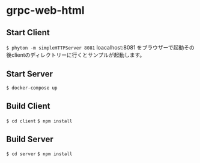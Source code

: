 # grpc-web-html
## Start Client
`$ phyton -m simpleHTTPServer 8081`
loacalhost:8081 をブラウザーで起動その後clientのディレクトリーに行くとサンプルが起動します。
## Start Server
`$ docker-compose up`
## Build Client
`$ cd client`
`$ npm install`
## Build Server
`$ cd server`
`$ npm install`
